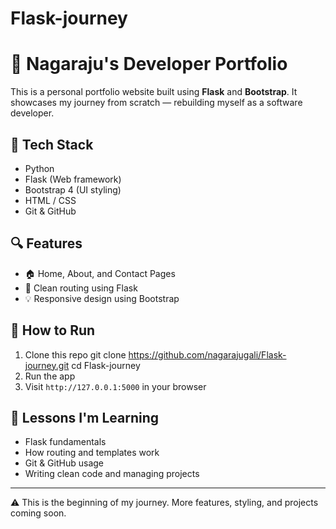 # Flask-journey
# 🚀 Nagaraju's Developer Portfolio

This is a personal portfolio website built using **Flask** and **Bootstrap**. It showcases my journey from scratch — rebuilding myself as a software developer.

## 🔧 Tech Stack

- Python
- Flask (Web framework)
- Bootstrap 4 (UI styling)
- HTML / CSS
- Git & GitHub

## 🔍 Features

- 🏠 Home, About, and Contact Pages
- 🔗 Clean routing using Flask
- 💡 Responsive design using Bootstrap

## 🚀 How to Run

1. Clone this repo
git clone https://github.com/nagarajugali/Flask-journey.git
cd Flask-journey
2. Run the app
3.  Visit `http://127.0.0.1:5000` in your browser

## 🧠 Lessons I'm Learning

- Flask fundamentals
- How routing and templates work
- Git & GitHub usage
- Writing clean code and managing projects

---

⚠️ This is the beginning of my journey. More features, styling, and projects coming soon.



